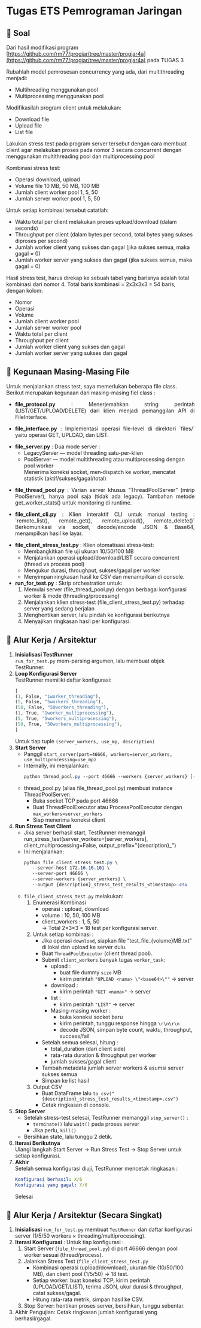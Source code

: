 # Tugas ETS Pemrograman Jaringan
## 🌳 Soal
Dari hasil modifikasi program [https://github.com/rm77/progjar/tree/master/progjar4a](https://github.com/rm77/progjar/tree/master/progjar4a) pada TUGAS 3 <br>

Rubahlah model pemrosesan concurrency yang ada, dari multithreading menjadi: 
  - Multihreading menggunakan pool<br>
  - Multiprocessing menggunakan pool <br>

Modifikasilah program client untuk melakukan:
- Download file
- Upload file
- List file <br>

Lakukan stress test pada program server tersebut dengan cara membuat client agar melakukan proses pada nomor 3 secara concurrent dengan menggunakan multithreading pool dan multiprocessing pool <br>

Kombinasi stress test: <br>
- Operasi download, upload
- Volume file 10 MB, 50 MB, 100 MB
- Jumlah client worker pool 1, 5, 50
- Jumlah server worker pool 1, 5, 50 <br>

Untuk setiap kombinasi tersebut catatlah:
- Waktu total per client melakukan proses upload/download (dalam seconds)
- Throughput per client (dalam bytes per second, total bytes yang sukses diproses per second)
- Jumlah worker client yang sukses dan gagal (jika sukses semua, maka gagal = 0)
- Jumlah worker server yang sukses dan gagal (jika sukses semua, maka gagal = 0) <br>

Hasil stress test, harus direkap ke sebuah tabel yang barisnya adalah total kombinasi dari nomor 4. Total baris kombinasi = 2x3x3x3 = 54 baris, dengan kolom: <br>
- Nomor
- Operasi
- Volume
- Jumlah client worker pool
- Jumlah server worker pool
- Waktu total per client
- Throughput per client
- Jumlah worker client yang sukses dan gagal
- Jumlah worker server yang sukses dan gagal

## 🌳 Kegunaan Masing-Masing File
Untuk menjalankan stress test, saya memerlukan beberapa file class. Berikut merupakan kegunaan dari masing-masing fiel class : 
- <p align="justify"><b>file_protocol.py</b> : Menerjemahkan string perintah (LIST/GET/UPLOAD/DELETE) dari klien menjadi pemanggilan API di FileInterface. </p>
- <p align="justify"><b>file_interface.py</b> : Implementasi operasi file-level di direktori `files/` yaitu operasi GET, UPLOAD, dan LIST.
- **file_server.py** : Dua mode server :
  - LegacyServer — model threading satu-per-klien <br>
  - PoolServer — model multithreading atau multiprocessing dengan pool worker<br>
  Menerima koneksi socket, men‐dispatch ke worker, mencatat statistik (aktif/sukses/gagal/total)</p>
- <p align="justify"><b>file_thread_pool.py</b> : Varian server khusus “ThreadPoolServer” (mirip PoolServer), hanya pool saja (tidak ada legacy). Tambahan metode get_worker_stats() untuk monitoring di runtime.</p>
- <p align="justify"><b>file_client_cli.py</b> : Klien interaktif CLI untuk manual testing : `remote_list(), remote_get(), remote_upload(), remote_delete()` Berkomunikasi via socket, decode/encode JSON & Base64, menampilkan hasil ke layar.</p>
- **file_client_stress_test.py** : Klien otomatisasi stress‐test: 
  - Membangkitkan file uji ukuran 10/50/100 MB
  - Menjalankan operasi upload/download/LIST secara concurrent (thread vs process pool)
  - Mengukur durasi, throughput, sukses/gagal per worker
  - Menyimpan ringkasan hasil ke CSV dan menampilkan di console.
- **run_for_test.py** : Skrip orchestration untuk:
  1. Memulai server (file_thread_pool.py) dengan berbagai konfigurasi worker & mode (threading/processing)
  2. Menjalankan klien stress‐test (file_client_stress_test.py) terhadap server yang sedang berjalan
  3. Menghentikan server, lalu pindah ke konfigurasi berikutnya
  4. Menyajikan ringkasan hasil per konfigurasi.

## 🌳 Alur Kerja / Arsitektur
1. **Inisialisasi TestRunner** <br>
   `run_for_test.py` mem-parsing argumen, lalu membuat objek TestRunner.
2. **Loop Konfigurasi Server** <br>
   TestRunner memiliki daftar konfigurasi:
   ``` graphql
   [
   (1, False, "1worker_threading"),
   (5, False, "5workers_threading"),
   (50, False, "50workers_threading"),
   (1, True, "1worker_multiprocessing"),
   (5, True, "5workers_multiprocessing"),
   (50, True, "50workers_multiprocessing"),
   ]
   ```
   Untuk tiap tuple `(server_workers, use_mp, description)`
3. **Start Server** <br>
   - Panggil `start_server(port=46666, workers=server_workers, use_multiprocessing=use_mp)`
   - Internally, ini menjalankan:
     ``` css
     python thread_pool.py --port 46666 --workers {server_workers} [--multiprocessing]
     ```
   - thread_pool.py (alias file_thread_pool.py) membuat instance ThreadPoolServer:
     - Buka socket TCP pada port 46666
     - Buat ThreadPoolExecutor atau ProcessPoolExecutor dengan `max_workers=server_workers`
     - Siap menerima koneksi client
4. **Run Stress Test Client**
   - Jika server berhasil start, TestRunner memanggil run_stress_test(server_workers=[server_workers], client_multiprocessing=False, output_prefix="{description}_")
   - Ini menjalankan:
     ``` css
     python file_client_stress_test.py \
        --server-host 172.16.16.101 \
        --server-port 46666 \
        --server-workers {server_workers} \
        --output {description}_stress_test_results_<timestamp>.csv
     ```
   - `file_client_stress_test.py` melakukan:
     1. Enumerasi Kombinasi
        - operasi : upload, download
        - volume : 10, 50, 100 MB
        - client_workers : 1, 5, 50 <br>
          → Total 2×3×3 = 18 test per konfigurasi server.
     2. Untuk setiap kombinasi :
        - Jika operasi `download`, siapkan file “test_file_{volume}MB.txt” di lokal dan upload ke server dulu.
        - Buat `ThreadPoolExecutor` (client thread pool).
        - Submit `client_workers` banyak tugas `worker_task`:
          - upload :
            - buat file dummy `size` MB
            - kirim perintah `"UPLOAD <nama> \"<base64>\""` → server
          - download :
            - kirim perintah `"GET <nama>"` → server
          - list :
            - kirim perintah `"LIST"` → server
          - Masing-masing worker :
            - buka koneksi socket baru
            - kirim perintah, tunggu response hingga `\r\n\r\n`
            - decode JSON, simpan byte count, waktu, throughput, success/fail
        - Setelah semua selesai, hitung :
          - total_duration (dari client side)
          - rata-rata duration & throughput per worker
          - jumlah sukses/gagal client
        - Tambah metadata jumlah server workers & asumsi server sukses semua
        - Simpan ke list hasil
      3. Output CSV
         - Buat DataFrame lalu `to_csv("{description}_stress_test_results_<timestamp>.csv")`
         - Cetak ringkasan di console.
5. **Stop Server**
   - Setelah stress-test selesai, TestRunner memanggil `stop_server()` :
     - `terminate()` lalu `wait()` pada proses server
     - Jika perlu, `kill()`
   - Bersihkan state, lalu tunggu 2 detik.
6. **Iterasi Berikutnya** <br>
   Ulangi langkah Start Server → Run Stress Test → Stop Server untuk setiap konfigurasi.
7. **Akhir** <br>
   Setelah semua konfigurasi diuji, TestRunner mencetak ringkasan :
   ``` yaml
   Konfigurasi berhasil: X/6
   Konfigurasi yang gagal: Y/6
   ```
   Selesai
   
## 🌳 Alur Kerja / Arsitektur (Secara Singkat)
1. **Inisialisasi**  `run_for_test.py` membuat `TestRunner` dan daftar konfigurasi server (1/5/50 workers × threading/multiprocessing).
2. **Iterasi Konfigurasi** : Untuk tiap konfigurasi :
   1. Start Server (`file_thread_pool.py`) di port 46666 dengan pool worker sesuai (thread/process).
   2. Jalankan Stress Test (`file_client_stress_test.py`
      - Kombinasi operasi (upload/download), ukuran file (10/50/100 MB), dan client pool (1/5/50) → 18 test.
      - Setiap worker: buat koneksi TCP, kirim perintah (UPLOAD/GET/LIST), terima JSON, ukur durasi & throughput, catat sukses/gagal.
      - Hitung rata-rata metrik, simpan hasil ke CSV.
   3. Stop Server: hentikan proses server, bersihkan, tunggu sebentar.
3. Akhir Pengujian: Cetak ringkasan jumlah konfigurasi yang berhasil/gagal.
